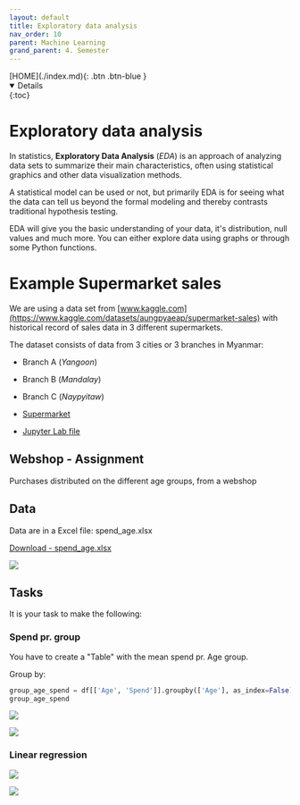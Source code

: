 ```yaml
---
layout: default
title: Exploratory data analysis
nav_order: 10
parent: Machine Learning
grand_parent: 4. Semester
---
```


<span class="fs-1">
[HOME](./index.md){: .btn .btn-blue }
</span>

<details open markdown="block">
{:toc}
</details>

# Exploratory data analysis
In statistics, **Exploratory Data Analysis** (*EDA*) is an approach of analyzing data sets to summarize their main characteristics, often using statistical graphics and other data visualization methods.

A statistical model can be used or not, but primarily EDA is for seeing what the data can tell us beyond the formal modeling and thereby contrasts traditional hypothesis testing.

EDA will give you the basic understanding of your data, it's distribution, null values and much more. You can either explore data using graphs or through some Python functions.

# Example Supermarket sales
We are using a data set from [www.kaggle.com](https://www.kaggle.com/datasets/aungpyaeap/supermarket-sales) with historical record of sales data in 3 different supermarkets.

The dataset consists of data from 3 cities or 3 branches in Myanmar:
- Branch A (*Yangoon*)
- Branch B (*Mandalay*)
- Branch C (*Naypyitaw*)

- [Supermarket](./data/eda_supermarket.md)
- [Jupyter Lab file](./data/eda_supermarket.ipynb)

## Webshop - Assignment
Purchases distributed on the different age groups, from a webshop

## Data
Data are in a Excel file: spend_age.xlsx

[Download - spend_age.xlsx](../06-Machine_Learning_1/data/linear/spend_age.xlsx)

![](../06-Machine_Learning_1/data/linear/image/spend_1.jpg)

## Tasks
It is your task to make the following:

### Spend pr. group
You have to create a "Table" with the mean spend pr. Age group.

Group by:

```python
group_age_spend = df[['Age', 'Spend']].groupby(['Age'], as_index=False).mean().sort_values(by='Age')
group_age_spend
```

![](../06-Machine_Learning_1/data/linear/image/spend_2.jpg)

![](../06-Machine_Learning_1/data/linear/image/spend_3.jpg)

### Linear regression
![](../06-Machine_Learning_1/data/linear/image/spend_4.jpg)

![](../06-Machine_Learning_1/data/linear/image/spend_5.jpg)